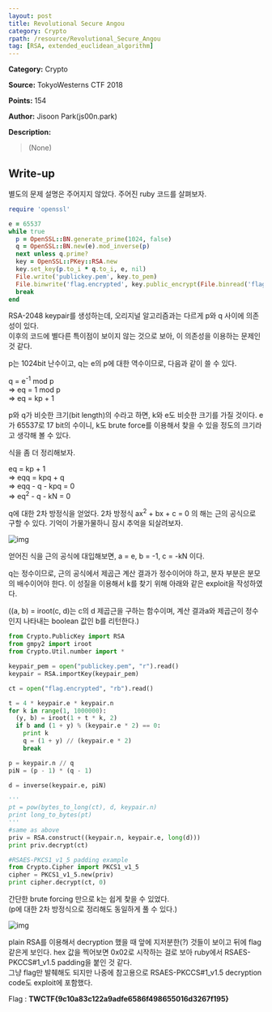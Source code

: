 ```yaml
---
layout: post
title: Revolutional Secure Angou
category: Crypto
rpath: /resource/Revolutional_Secure_Angou
tag: [RSA, extended_euclidean_algorithm] 
---
```


**Category:** Crypto

**Source:** TokyoWesterns CTF 2018

**Points:** 154

**Author:** Jisoon Park(js00n.park)

**Description:** 

> (None)

## Write-up

별도의 문제 설명은 주어지지 않았다. 주어진 ruby 코드를 살펴보자.

```ruby
require 'openssl'

e = 65537
while true
  p = OpenSSL::BN.generate_prime(1024, false)
  q = OpenSSL::BN.new(e).mod_inverse(p)
  next unless q.prime?
  key = OpenSSL::PKey::RSA.new
  key.set_key(p.to_i * q.to_i, e, nil)
  File.write('publickey.pem', key.to_pem)
  File.binwrite('flag.encrypted', key.public_encrypt(File.binread('flag')))
  break
end
```

RSA-2048 keypair를 생성하는데, 오리지널 알고리즘과는 다르게 p와 q 사이에 의존성이 있다.  
이후의 코드에 별다른 특이점이 보이지 않는 것으로 보아, 이 의존성을 이용하는 문제인것 같다.

p는 1024bit 난수이고, q는 e의 p에 대한 역수이므로, 다음과 같이 쓸 수 있다.

q = e<sup>-1</sup> mod p  
=> eq = 1 mod p  
=> eq = kp + 1

p와 q가 비슷한 크기(bit length)의 수라고 하면, k와 e도 비슷한 크기를 가질 것이다. e가 65537로 17 bit의 수이니, k도 brute force를 이용해서 찾을 수 있을 정도의 크기라고 생각해 볼 수 있다.

식을 좀 더 정리해보자.

eq = kp + 1  
=> eqq = kpq + q  
=> eqq - q - kpq = 0  
=> eq<sup>2</sup> - q - kN = 0  

q에 대한 2차 방정식을 얻었다. 2차 방정식 ax<sup>2</sup> + bx + c = 0 의 해는 근의 공식으로 구할 수 있다. 기억이 가물가물하니 잠시 추억을 되살려보자.

![img]({{page.rpath|prepend:site.baseurl}}/quadratic_formula.png)

얻어진 식을 근의 공식에 대입해보면, a = e, b = -1, c = -kN 이다.

q는 정수이므로, 근의 공식에서 제곱근 계산 결과가 정수이어야 하고, 분자 부분은 분모의 배수이어야 한다. 이 성질을 이용해서 k를 찾기 위해 아래와 같은 exploit을 작성하였다.

((a, b) = iroot(c, d)는 c의 d 제곱근을 구하는 함수이며, 계산 결과a와 제곱근이 정수인지 나타내는 boolean 값인 b를 리턴한다.)

```python
from Crypto.PublicKey import RSA
from gmpy2 import iroot
from Crypto.Util.number import *

keypair_pem = open("publickey.pem", "r").read()
keypair = RSA.importKey(keypair_pem)

ct = open("flag.encrypted", "rb").read()

t = 4 * keypair.e * keypair.n
for k in range(1, 1000000):
  (y, b) = iroot(1 + t * k, 2)
  if b and (1 + y) % (keypair.e * 2) == 0:
    print k
    q = (1 + y) // (keypair.e * 2)
    break

p = keypair.n // q
piN = (p - 1) * (q - 1)

d = inverse(keypair.e, piN)

'''
pt = pow(bytes_to_long(ct), d, keypair.n)
print long_to_bytes(pt)
'''
#same as above
priv = RSA.construct((keypair.n, keypair.e, long(d)))
print priv.decrypt(ct)

#RSAES-PKCS1_v1_5 padding example
from Crypto.Cipher import PKCS1_v1_5
cipher = PKCS1_v1_5.new(priv)
print cipher.decrypt(ct, 0)

```

간단한 brute forcing 만으로 k는 쉽게 찾을 수 있었다.  
(p에 대한 2차 방정식으로 정리해도 동일하게 풀 수 있다.)

![img]({{page.rpath|prepend:site.baseurl}}/flag.png)

plain RSA를 이용해서 decryption 했을 때 앞에 지저분한(?) 것들이 보이고 뒤에 flag 같은게 보인다. hex 값을 찍어보면 0x02로 시작하는 걸로 보아 ruby에서 RSAES-PKCCS#1_v1.5 padding을 붙인 것 같다.  
그냥 flag만 발췌해도 되지만 나중에 참고용으로 RSAES-PKCCS#1_v1.5 decryption code도 exploit에 포함했다.

Flag : <b>TWCTF{9c10a83c122a9adfe6586f498655016d3267f195}</b>
